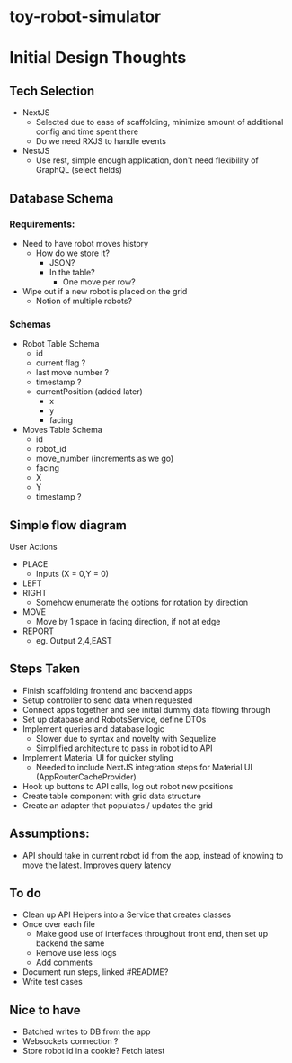 # toy-robot-simulator

# Initial Design Thoughts
## Tech Selection
- NextJS
  - Selected due to ease of scaffolding, minimize amount of additional config and time spent there
  - Do we need RXJS to handle events
- NestJS
  - Use rest, simple enough application, don't need flexibility of GraphQL (select fields)

## Database Schema
### Requirements:
- Need to have robot moves history
  - How do we store it? 
    - JSON?
    - In the table?
      - One move per row?
- Wipe out if a new robot is placed on the grid
  - Notion of multiple robots? 
### Schemas
- Robot Table Schema
  - id
  - current flag ?
  - last move number ? 
  - timestamp ?
  - currentPosition (added later)
    - x
    - y
    - facing
- Moves Table Schema
  - id
  - robot_id
  - move_number (increments as we go)
  - facing
  - X
  - Y
  - timestamp ?

## Simple flow diagram
User Actions
- PLACE
  - Inputs (X = 0,Y = 0)
- LEFT
- RIGHT
  - Somehow enumerate the options for rotation by direction
- MOVE
  - Move by 1 space in facing direction, if not at edge
- REPORT
  - eg. Output 2,4,EAST


## Steps Taken
- Finish scaffolding frontend and backend apps
- Setup controller to send data when requested
- Connect apps together and see initial dummy data flowing through
- Set up database and RobotsService, define DTOs
- Implement queries and database logic 
  - Slower due to syntax and novelty with Sequelize
  - Simplified architecture to pass in robot id to API
- Implement Material UI for quicker styling
  - Needed to include NextJS integration steps for Material UI (AppRouterCacheProvider)
- Hook up buttons to API calls, log out robot new positions
- Create table component with grid data structure
- Create an adapter that populates / updates the grid

## Assumptions: 
- API should take in current robot id from the app, instead of knowing to move the latest. Improves query latency

## To do
- Clean up API Helpers into a Service that creates classes
- Once over each file
  - Make good use of interfaces throughout front end, then set up backend the same
  - Remove use less logs
  - Add comments
- Document run steps, linked #README?
- Write test cases

## Nice to have
- Batched writes to DB from the app
- Websockets connection ? 
- Store robot id in a cookie? Fetch latest